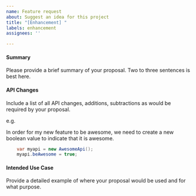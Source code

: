 ```yaml
---
name: Feature request
about: Suggest an idea for this project
title: "[Enhancement] "
labels: enhancement
assignees: ''

---
```


#### Summary
Please provide a brief summary of your proposal. Two to three sentences is best here.

#### API Changes
Include a list of all API changes, additions, subtractions as would be required by your proposal.

e.g.

In order for my new feature to be awesome, we need to create a new boolean value to indicate that it is awesome.

```csharp
    var myapi = new AwesomeApi();
    myapi.beAwesome = true;
```

#### Intended Use Case
Provide a detailed example of where your proposal would be used and for what purpose.

